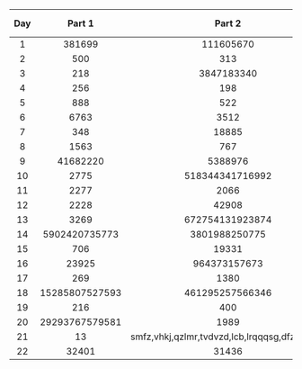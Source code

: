 | Day | Part 1 | Part 2 | Avg Runtime | Runs | Total Runtime |
| :---: | :---: | :---: | :---: | :---: | :---: |
| 1 | 381699 | 111605670 | 0.08802ms | 1000 | 88.02ms |
| 2 | 500 | 313 | 0.459425ms | 200 | 91.885ms |
| 3 | 218 | 3847183340 | 0.04321ms | 1000 | 43.21ms |
| 4 | 256 | 198 | 1.65872ms | 100 | 165.872ms |
| 5 | 888 | 522 | 0.504695ms | 200 | 100.939ms |
| 6 | 6763 | 3512 | 1.00284ms | 100 | 100.284ms |
| 7 | 348 | 18885 | 112.6208ms | 5 | 563.104ms |
| 8 | 1563 | 767 | 15.6927ms | 10 | 156.927ms |
| 9 | 41682220 | 5388976 | 137.6402ms | 5 | 688.201ms |
| 10 | 2775 | 518344341716992 | 0.045099ms | 1000 | 45.099ms |
| 11 | 2277 | 2066 | 671.5754ms | 5 | 3357.877ms |
| 12 | 2228 | 42908 | 0.123066ms | 500 | 61.533ms |
| 13 | 3269 | 672754131923874 | 0.039154ms | 1000 | 39.154ms |
| 14 | 5902420735773 | 3801988250775 | 548.4927ms | 10 | 5484.927ms |
| 15 | 706 | 19331 | 5324.053ms | 1 | 5324.053ms |
| 16 | 23925 | 964373157673 | 69.2314ms | 5 | 346.157ms |
| 17 | 269 | 1380 | 3756.597ms | 2 | 7513.194ms |
| 18 | 15285807527593 | 461295257566346 | 5.425ms | 100 | 542.5ms |
| 19 | 216 | 400 | 32.2665ms | 10 | 322.665ms |
| 20 | 29293767579581 | 1989 | 55.8078ms | 5 | 279.039ms |
| 21 | 13 | smfz,vhkj,qzlmr,tvdvzd,lcb,lrqqqsg,dfzqlk,shp | 1.65079ms | 100 | 165.079ms |
| 22 | 32401 | 31436 | 1792.6212ms | 5 | 8963.106ms |